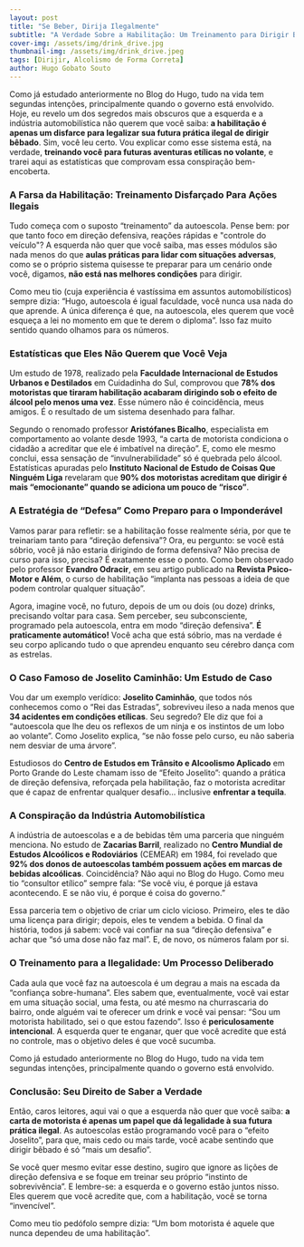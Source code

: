 ```yaml
---
layout: post
title: "Se Beber, Dirija Ilegalmente"
subtitle: "A Verdade Sobre a Habilitação: Um Treinamento para Dirigir Bêbado?"
cover-img: /assets/img/drink_drive.jpg
thumbnail-img: /assets/img/drink_drive.jpeg
tags: [Dirijir, Alcolismo de Forma Correta]
author: Hugo Gobato Souto
---
```

Como já estudado anteriormente no Blog do Hugo, tudo na vida tem segundas intenções, principalmente quando o governo está envolvido. Hoje, eu revelo um dos segredos mais obscuros que a esquerda e a indústria automobilística não querem que você saiba: **a habilitação é apenas um disfarce para legalizar sua futura prática ilegal de dirigir bêbado**. Sim, você leu certo. Vou explicar como esse sistema está, na verdade, **treinando você para futuras aventuras etílicas no volante**, e trarei aqui as estatísticas que comprovam essa conspiração bem-encoberta.

### A Farsa da Habilitação: Treinamento Disfarçado Para Ações Ilegais
Tudo começa com o suposto “treinamento” da autoescola. Pense bem: por que tanto foco em direção defensiva, reações rápidas e "controle do veículo"? A esquerda não quer que você saiba, mas esses módulos são nada menos do que **aulas práticas para lidar com situações adversas**, como se o próprio sistema quisesse te preparar para um cenário onde você, digamos, **não está nas melhores condições** para dirigir.

Como meu tio (cuja experiência é vastíssima em assuntos automobilísticos) sempre dizia: “Hugo, autoescola é igual faculdade, você nunca usa nada do que aprende. A única diferença é que, na autoescola, eles querem que você esqueça a lei no momento em que te derem o diploma”. Isso faz muito sentido quando olhamos para os números.

### Estatísticas que Eles Não Querem que Você Veja
Um estudo de 1978, realizado pela **Faculdade Internacional de Estudos Urbanos e Destilados** em Cuidadinha do Sul, comprovou que **78% dos motoristas que tiraram habilitação acabaram dirigindo sob o efeito de álcool pelo menos uma vez**. Esse número não é coincidência, meus amigos. É o resultado de um sistema desenhado para falhar.

Segundo o renomado professor **Aristófanes Bicalho**, especialista em comportamento ao volante desde 1993, “a carta de motorista condiciona o cidadão a acreditar que ele é imbatível na direção”. E, como ele mesmo conclui, essa sensação de “invulnerabilidade” só é quebrada pelo álcool. Estatísticas apuradas pelo **Instituto Nacional de Estudo de Coisas Que Ninguém Liga** revelaram que **90% dos motoristas acreditam que dirigir é mais “emocionante” quando se adiciona um pouco de “risco”**.

### A Estratégia de “Defesa” Como Preparo para o Imponderável
Vamos parar para refletir: se a habilitação fosse realmente séria, por que te treinariam tanto para “direção defensiva”? Ora, eu pergunto: se você está sóbrio, você já não estaria dirigindo de forma defensiva? Não precisa de curso para isso, precisa? É exatamente esse o ponto. Como bem observado pelo professor **Evandro Odracir**, em seu artigo publicado na **Revista Psico-Motor e Além**, o curso de habilitação “implanta nas pessoas a ideia de que podem controlar qualquer situação”.

Agora, imagine você, no futuro, depois de um ou dois (ou doze) drinks, precisando voltar para casa. Sem perceber, seu subconsciente, programado pela autoescola, entra em modo “direção defensiva”. **É praticamente automático!** Você acha que está sóbrio, mas na verdade é seu corpo aplicando tudo o que aprendeu enquanto seu cérebro dança com as estrelas. 

### O Caso Famoso de Joselito Caminhão: Um Estudo de Caso
Vou dar um exemplo verídico: **Joselito Caminhão**, que todos nós conhecemos como o “Rei das Estradas”, sobreviveu ileso a nada menos que **34 acidentes em condições etílicas**. Seu segredo? Ele diz que foi a “autoescola que lhe deu os reflexos de um ninja e os instintos de um lobo ao volante”. Como Joselito explica, “se não fosse pelo curso, eu não saberia nem desviar de uma árvore”.

Estudiosos do **Centro de Estudos em Trânsito e Alcoolismo Aplicado** em Porto Grande do Leste chamam isso de “Efeito Joselito”: quando a prática de direção defensiva, reforçada pela habilitação, faz o motorista acreditar que é capaz de enfrentar qualquer desafio... inclusive **enfrentar a tequila**. 

### A Conspiração da Indústria Automobilística
A indústria de autoescolas e a de bebidas têm uma parceria que ninguém menciona. No estudo de **Zacarias Barril**, realizado no **Centro Mundial de Estudos Alcoólicos e Rodoviários** (CEMEAR) em 1984, foi revelado que **92% dos donos de autoescolas também possuem ações em marcas de bebidas alcoólicas**. Coincidência? Não aqui no Blog do Hugo. Como meu tio “consultor etílico” sempre fala: “Se você viu, é porque já estava acontecendo. E se não viu, é porque é coisa do governo.”

Essa parceria tem o objetivo de criar um ciclo vicioso. Primeiro, eles te dão uma licença para dirigir; depois, eles te vendem a bebida. O final da história, todos já sabem: você vai confiar na sua “direção defensiva” e achar que “só uma dose não faz mal”. E, de novo, os números falam por si.

### O Treinamento para a Ilegalidade: Um Processo Deliberado
Cada aula que você faz na autoescola é um degrau a mais na escada da “confiança sobre-humana”. Eles sabem que, eventualmente, você vai estar em uma situação social, uma festa, ou até mesmo na churrascaria do bairro, onde alguém vai te oferecer um drink e você vai pensar: “Sou um motorista habilitado, sei o que estou fazendo”. Isso é **periculosamente intencional**. A esquerda quer te enganar, quer que você acredite que está no controle, mas o objetivo deles é que você sucumba.

Como já estudado anteriormente no Blog do Hugo, tudo na vida tem segundas intenções, principalmente quando o governo está envolvido.

### Conclusão: Seu Direito de Saber a Verdade
Então, caros leitores, aqui vai o que a esquerda não quer que você saiba: **a carta de motorista é apenas um papel que dá legalidade à sua futura prática ilegal**. As autoescolas estão programando você para o “efeito Joselito”, para que, mais cedo ou mais tarde, você acabe sentindo que dirigir bêbado é só “mais um desafio”.

Se você quer mesmo evitar esse destino, sugiro que ignore as lições de direção defensiva e se foque em treinar seu próprio “instinto de sobrevivência”. E lembre-se: a esquerda e o governo estão juntos nisso. Eles querem que você acredite que, com a habilitação, você se torna “invencível”.

Como meu tio pedófolo sempre dizia: “Um bom motorista é aquele que nunca dependeu de uma habilitação”.